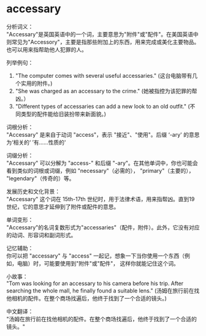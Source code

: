 # accessary

分析词义：  
"Accessary"是英国英语中的一个词，主要意思为"附件"或"配件"。在美国英语中则常见为"Accessory"，主要是指那些附加上的东西，用来完成或美化主要物品。也可以用来指帮助他人犯罪的人。

  

列举例句：

  

1.  "The computer comes with several useful accessaries." (这台电脑带有几个实用的附件。)
2.  "She was charged as an accessary to the crime." (她被指控为该犯罪的帮凶。）
3.  "Different types of accessaries can add a new look to an old outfit." (不同类型的配件能给旧装扮带来新面貌。)

  

词根分析：  
"Accessary" 是来自于动词 "access"，表示 "接近"、"使用"。后缀 ‘-ary' 的意思为‘相关的‘ ’有......性质的'

  

词缀分析：  
"Accessary" 可以分解为 "access-" 和后缀 "-ary"。在其他单词中，你也可能会看到类似的词根或词缀，例如 "necessary"（必需的）， "primary"（主要的）， "legendary"（传奇的）等。

  

发展历史和文化背景：  
"Accessary" 这个词在 15th-17th 世纪时，用于法律术语，用来指帮凶。直到19世纪，它的意思才延伸到了附件或配件的意思。

  

单词变形：  
"Accessary"的名词复数形式为"accessaries"（配件，附件）。此外，它没有对应的动词、形容词和副词形式。

  

记忆辅助：  
你可以把 "accessary" 与 "access" 一起记，想象一下当你使用一个东西（例如，电脑）时，可能要使用到"附件"或"配件"， 这样你就能记住这个词。

  

小故事：  
"Tom was looking for an accessary to his camera before his trip. After searching the whole mall, he finally found a suitable lens." (汤姆在旅行前在找他相机的配件。在整个商场找遍后，他终于找到了一个合适的镜头。)

  

中文翻译：  
"汤姆在旅行前在找他相机的配件。在整个商场找遍后，他终于找到了一个合适的镜头。"
